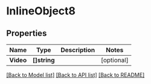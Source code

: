# InlineObject8

## Properties

Name | Type | Description | Notes
------------ | ------------- | ------------- | -------------
**Video** | **[]string** |  | [optional] 

[[Back to Model list]](../README.md#documentation-for-models) [[Back to API list]](../README.md#documentation-for-api-endpoints) [[Back to README]](../README.md)


